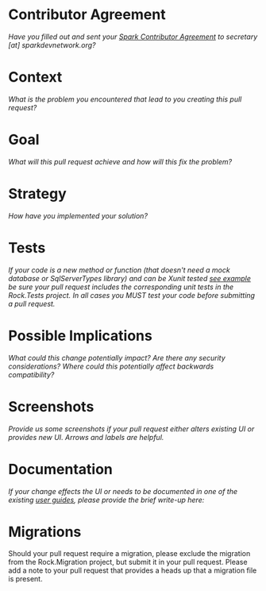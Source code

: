 # Contributor Agreement
_Have you filled out and sent your [Spark Contributor Agreement](http://www.rockrms.com/Content/RockExternal/Misc/Contributor%20Agreement.pdf) to secretary [at] sparkdevnetwork.org?_

# Context
_What is the problem you encountered that lead to you creating this pull request?_

# Goal
_What will this pull request achieve and how will this fix the problem?_

# Strategy
_How have you implemented your solution?_

# Tests
_If your code is a new method or function (that doesn't need a mock database or SqlServerTypes library) and can be Xunit tested [see example](https://github.com/SparkDevNetwork/Rock/blob/develop/Rock.Tests/Rock/Lava/RockFiltersTests.cs) be sure your pull request includes the corresponding unit tests in the Rock.Tests project. In all cases *you* MUST test your code before submitting a pull request._

# Possible Implications
_What could this change potentially impact? Are there any security considerations? Where could this potentially affect backwards compatibility?_

# Screenshots
_Provide us some screenshots if your pull request either alters existing UI or provides new UI. Arrows and labels are helpful._

# Documentation
_If your change effects the UI or needs to be documented in one of the existing [user guides](http://www.rockrms.com/Learn/Documentation), please provide the brief write-up here:_

# Migrations
Should your pull request require a migration, please exclude the migration from the Rock.Migration project, but submit it in your pull request. Please add a note to your pull request that provides a heads up that a migration file is present.
